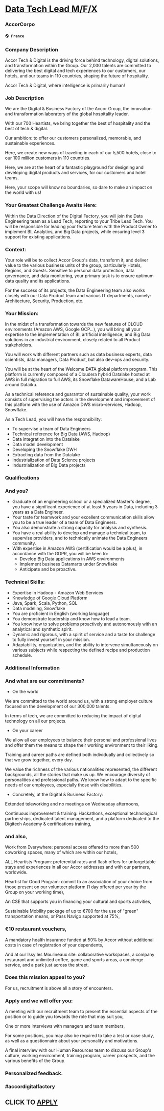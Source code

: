 # [Data Tech Lead M/F/X](https://www.remotewlb.com/apply/data-tech-lead-m-f-x)  
### AccorCorpo  
#### `🌎 France`  

### Company Description

Accor Tech & Digital is the driving force behind technology, digital solutions, and transformation within the Group. Our 2,000 talents are committed to delivering the best digital and tech experiences to our customers, our hotels, and our teams in 110 countries, shaping the future of hospitality.

Accor Tech & Digital, where intelligence is primarily human!

### Job Description

We are the Digital & Business Factory of the Accor Group, the innovation and transformation laboratory of the global hospitality leader.

With our 700 Heartists, we bring together the best of hospitality and the best of tech & digital.

Our ambition: to offer our customers personalized, memorable, and sustainable experiences.

Here, we create new ways of traveling in each of our 5,500 hotels, close to our 100 million customers in 110 countries.

Here, we are at the heart of a fantastic playground for designing and developing digital products and services, for our customers and hotel teams.

Here, your scope will know no boundaries, so dare to make an impact on the world with us!

### Your Greatest Challenge Awaits Here:

Within the Data Direction of the Digital Factory, you will join the Data Engineering team as a Lead Tech, reporting to your Tribe Lead Tech. You will be responsible for leading your feature team with the Product Owner to implement BI, Analytics, and Big Data projects, while ensuring level 3 support for existing applications.

### Context:

Your role will be to collect Accor Group's data, transform it, and deliver value to the various business units of the group, particularly Hotels, Regions, and Guests. Sensitive to personal data protection, data governance, and data monitoring, your primary task is to ensure optimum data quality and its applications.

For the success of its projects, the Data Engineering team also works closely with our Data Product team and various IT departments, namely: Architecture, Security, Production, etc.

### Your Mission:

In the midst of a transformation towards the new features of CLOUD environments (Amazon AWS, Google GCP...), you will bring all your expertise to the implementation of BI, artificial intelligence, and Big Data solutions in an industrial environment, closely related to all Product stakeholders.

You will work with different partners such as data business experts, data scientists, data managers, Data Product, but also dev-ops and security.

You will be at the heart of the Welcome DATA global platform program. This platform is currently composed of a Cloudera hybrid Datalake hosted at AWS in full migration to full AWS, its Snowflake DatawareHouse, and a Lab around Dataïku.

As a technical reference and guarantor of sustainable quality, your work consists of supervising the actors in the development and improvement of this platform with the use of Amazon DWS micro-services, Hadoop, Snowflake.

As a Tech Lead, you will have the responsibility:

  * To supervise a team of Data Engineers
  * Technical reference for Big Data (AWS, Hadoop)
  * Data integration into the Datalake
  * Data model development
  * Developing the Snowflake DWH
  * Extracting data from the Datalake
  * Industrialization of Data Science projects
  * Industrialization of Big Data projects

### Qualifications

### And you?

  * Graduate of an engineering school or a specialized Master's degree, you have a significant experience of at least 5 years in Data, including 3 years as a Data Engineer.
  * Your taste for teamwork and your excellent communication skills allow you to be a true leader of a team of Data Engineers.
  * You also demonstrate a strong capacity for analysis and synthesis.
  * You have a real ability to develop and manage a technical team, to supervise providers, and to technically animate the Data Engineers community.
  * With expertise in Amazon AWS (certification would be a plus), in accordance with the GDPR, you will be keen to:
    * Develop Big Data applications in AWS environments
    * Implement business Datamarts under Snowflake
    * Anticipate and be proactive.

### Technical Skills:

  * Expertise in Hadoop - Amazon Web Services
  * Knowledge of Google Cloud Platform
  * Java, Spark, Scala, Python, SQL
  * Data modeling, Snowflake
  * You are proficient in English (working language)
  * You demonstrate leadership and know how to lead a team.
  * You know how to solve problems proactively and autonomously with an analytical and synthetic spirit.
  * Dynamic and rigorous, with a spirit of service and a taste for challenge to fully invest yourself in your mission.
  * Adaptability, organization, and the ability to intervene simultaneously on various subjects while respecting the defined recipe and production schedule.

### Additional Information

### And what are our commitments?

  * On the world

We are committed to the world around us, with a strong employer culture focused on the development of our 300,000 talents.

In terms of tech, we are committed to reducing the impact of digital technology on all our projects.

  * On your career

We allow all our employees to balance their personal and professional lives and offer them the means to shape their working environment to their liking.

Training and career paths are defined both individually and collectively so that we grow together, every day.

We value the richness of the various nationalities represented, the different backgrounds, all the stories that make us up. We encourage diversity of personalities and professional paths. We know how to adapt to the specific needs of our employees, especially those with disabilities.

  * Concretely, at the Digital & Business Factory:

Extended teleworking and no meetings on Wednesday afternoons,

Continuous improvement & training: Hackathons, exceptional technological partnerships, dedicated talent management, and a platform dedicated to the Digitech Academy & certifications training,

### and also,

Work from Everywhere: personal access offered to more than 500 coworking spaces, many of which are within our hotels,

ALL Heartists Program: preferential rates and flash offers for unforgettable stays and experiences in all our Accor addresses and with our partners, worldwide.

Heartist for Good Program: commit to an association of your choice from those present on our volunteer platform (1 day offered per year by the Group on your working time),

An CSE that supports you in financing your cultural and sports activities,

Sustainable Mobility package of up to €700 for the use of "green" transportation means, or Pass Navigo supported at 75%,

### €10 restaurant vouchers,

A mandatory health insurance funded at 50% by Accor without additional costs in case of registration of your dependents,

And at our Issy les Moulineaux site: collaborative workspaces, a company restaurant and unlimited coffee, game and sports areas, a concierge service, and a park just across the street.

### Does this mission appeal to you?

For us, recruitment is above all a story of encounters.

### Apply and we will offer you:

A meeting with our recruitment team to present the essential aspects of the position or to guide you towards the role that may suit you,

One or more interviews with managers and team members,

For some positions, you may also be required to take a test or case study, as well as a questionnaire about your personality and motivations.

A final interview with our Human Resources team to discuss our Group's culture, working environment, training program, career prospects, and the various benefits of the Group.

### Personalized feedback.

### #accordigitalfactory

  
## CLICK TO [APPLY](https://www.remotewlb.com/apply/data-tech-lead-m-f-x)


